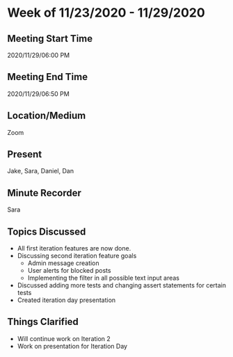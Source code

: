 # Week of 11/23/2020 - 11/29/2020

## Meeting Start Time

2020/11/29/06:00 PM

## Meeting End Time

2020/11/29/06:50 PM

## Location/Medium

Zoom

## Present

Jake, Sara, Daniel, Dan

## Minute Recorder

Sara

## Topics Discussed

- All first iteration features are now done.
- Discussing second iteration feature goals
  - Admin message creation
  - User alerts for blocked posts
  - Implementing the filter in all possible text input areas
- Discussed adding more tests and changing assert statements for certain tests
- Created iteration day presentation

## Things Clarified
- Will continue work on Iteration 2
- Work on presentation for Iteration Day
